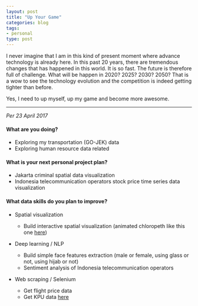 ```yaml
---
layout: post
title: "Up Your Game"
categories: blog
tags:
- personal
type: post
---
```


I never imagine that I am in this kind of present moment where advance technology is already here. In this past 20 years, there are tremendous changes that has happened in this world. It is so fast. The future is therefore full of challenge. What will be happen in 2020? 2025? 2030? 2050? That is a wow to see the technology evolution and the competition is indeed getting tighter than before.

Yes, I need to up myself, up my game and become more awesome.

---

*Per 23 April 2017*

#### What are you doing?

* Exploring my transportation (GO-JEK) data
* Exploring human resource data related

#### What is your next personal project plan?

* Jakarta criminal spatial data visualization
* Indonesia telecommunication operators stock price time series data visualization

#### What data skills do you plan to improve?

* Spatial visualization
	- Build interactive spatial visualization (animated chloropeth like this one [here](http://rmaps.github.io/blog/posts/animated-choropleths/))
* Deep learning / NLP
	- Build simple face features extraction (male or female, using glass or not, using hijab or not)
	- Sentiment analysis of Indonesia telecommunication operators

* Web scraping / Selenium
	- Get flight price data
	- Get KPU data [here](https://data.kpu.go.id/ss8.php)




